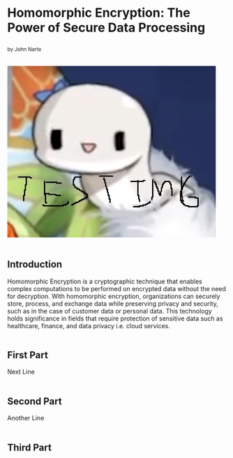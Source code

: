 # Homomorphic Encryption: The Power of Secure Data Processing
<sub>by John Narte</sub>
<br/><br/>

![Book logo](assets/blog-test-img.jpg)
<br/><br/>
## Introduction
Homomorphic Encryption is a cryptographic technique that enables complex computations to be performed on encrypted data without the need for decryption.
With homomorphic encryption, organizations can securely store, process, and exchange data while preserving privacy and security, such as in the case of customer data or personal data.
This technology holds significance in fields that require protection of sensitive data such as healthcare, finance, and data privacy i.e. cloud services.
<br/><br/>
## First Part
Next Line
<br/><br/>
## Second Part
Another Line
<br/><br/>
## Third Part
